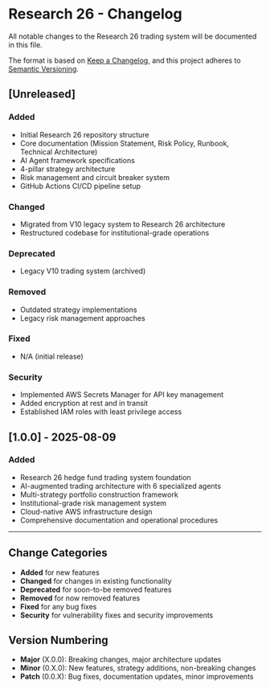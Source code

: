 # Research 26 - Changelog

All notable changes to the Research 26 trading system will be documented in this file.

The format is based on [Keep a Changelog](https://keepachangelog.com/en/1.0.0/),
and this project adheres to [Semantic Versioning](https://semver.org/spec/v2.0.0.html).

## [Unreleased]

### Added
- Initial Research 26 repository structure
- Core documentation (Mission Statement, Risk Policy, Runbook, Technical Architecture)
- AI Agent framework specifications
- 4-pillar strategy architecture
- Risk management and circuit breaker system
- GitHub Actions CI/CD pipeline setup

### Changed
- Migrated from V10 legacy system to Research 26 architecture
- Restructured codebase for institutional-grade operations

### Deprecated
- Legacy V10 trading system (archived)

### Removed
- Outdated strategy implementations
- Legacy risk management approaches

### Fixed
- N/A (initial release)

### Security
- Implemented AWS Secrets Manager for API key management
- Added encryption at rest and in transit
- Established IAM roles with least privilege access

## [1.0.0] - 2025-08-09

### Added
- Research 26 hedge fund trading system foundation
- AI-augmented trading architecture with 6 specialized agents
- Multi-strategy portfolio construction framework
- Institutional-grade risk management system
- Cloud-native AWS infrastructure design
- Comprehensive documentation and operational procedures

---

## Change Categories

- **Added** for new features
- **Changed** for changes in existing functionality
- **Deprecated** for soon-to-be removed features
- **Removed** for now removed features
- **Fixed** for any bug fixes
- **Security** for vulnerability fixes and security improvements

## Version Numbering

- **Major** (X.0.0): Breaking changes, major architecture updates
- **Minor** (0.X.0): New features, strategy additions, non-breaking changes
- **Patch** (0.0.X): Bug fixes, documentation updates, minor improvements
